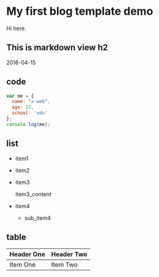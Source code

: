 # My first blog template demo

Hi here.

## This is markdown view h2

2016-04-15

## code

```js
var me = {
  name: "x-web",
  age: 23,
  school: 'xdu'
};
console.log(me);
```

## list

* item1
* item2
* item3

  item3_content
* item4
  * sub_item4

## table

| Header One     | Header Two     |
| :------------- | :------------- |
| Item One       | Item Two       |
